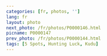 ```yaml
---
categories: [fr, photos, '']
lang: fr
layout: photo
next_photo: /fr/photos/P0000146.html
picname: P0000147
prev_photo: /fr/photos/P0000144.html
tags: [5 Spots, Hunting Luck, Kudu]
---
```

